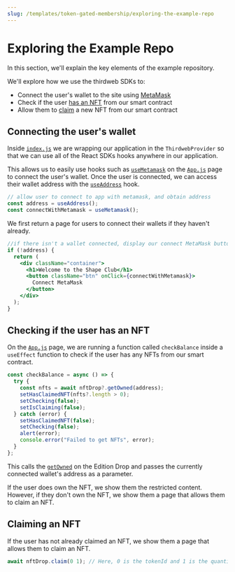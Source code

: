 ```yaml
---
slug: /templates/token-gated-membership/exploring-the-example-repo
---
```


# Exploring the Example Repo

In this section, we'll explain the key elements of the example repository.

We'll explore how we use the thirdweb SDKs to:

- Connect the user's wallet to the site using [MetaMask](/react/react.usemetamask)
- Check if the user [has an NFT](/pre-built-contracts/edition-drop#nfts-owned-by-a-specific-wallet) from our smart contract
- Allow them to [claim](/pre-built-contracts/edition-drop#minting--claiming-nfts) a new NFT from our smart contract

## Connecting the user's wallet

Inside [`index.js`](https://github.com/thirdweb-example/NFT-Gated-Website/blob/main/src/index.js)
we are wrapping our application in the `ThirdwebProvider` so that we can use all of the React SDKs hooks anywhere in our application.

This allows us to easily use hooks such as [`useMetamask`](https://portal.thirdweb.com/react/react.usemetamask) on the [`App.js`](https://github.com/thirdweb-example/NFT-Gated-Website/blob/main/src/App.js) page to connect the user's wallet. Once the user is connected, we can access their wallet address with the [`useAddress`](https://portal.thirdweb.com/react/react.useaddress) hook.

```jsx
// allow user to connect to app with metamask, and obtain address
const address = useAddress();
const connectWithMetamask = useMetamask();
```

We first return a page for users to connect their wallets if they haven't already.

```jsx
//if there isn't a wallet connected, display our connect MetaMask button
if (!address) {
  return (
    <div className="container">
      <h1>Welcome to the Shape Club</h1>
      <button className="btn" onClick={connectWithMetamask}>
        Connect MetaMask
      </button>
    </div>
  );
}
```

## Checking if the user has an NFT

On the [`App.js`](https://github.com/thirdweb-example/NFT-Gated-Website/blob/main/src/App.js) page, we are running a function called `checkBalance` inside a `useEffect` function to check if the user has any NFTs from our smart contract.

```jsx
const checkBalance = async () => {
  try {
    const nfts = await nftDrop?.getOwned(address);
    setHasClaimedNFT(nfts?.length > 0);
    setChecking(false);
    setIsClaiming(false);
  } catch (error) {
    setHasClaimedNFT(false);
    setChecking(false);
    alert(error);
    console.error("Failed to get NFTs", error);
  }
};
```

This calls the [`getOwned`](https://portal.thirdweb.com/pre-built-contracts/edition-drop#nfts-owned-by-a-specific-wallet) on the Edition Drop
and passes the currently connected wallet's address as a parameter.

If the user does own the NFT, we show them the restricted content.
However, if they don't own the NFT, we show them a page that allows them to claim an NFT.

## Claiming an NFT

If the user has not already claimed an NFT, we show them a page that allows them to claim an NFT.

```jsx
await nftDrop.claim(0 1); // Here, 0 is the tokenId and 1 is the quantity to claim.
```
